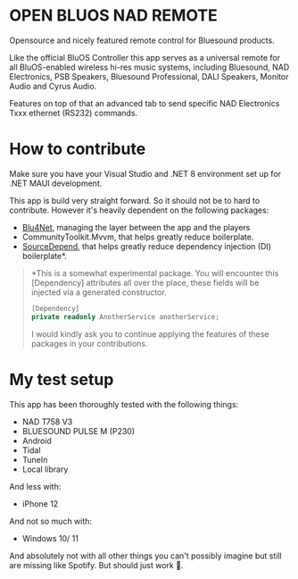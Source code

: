 ﻿# OPEN BLUOS NAD REMOTE
Opensource and nicely featured remote control for Bluesound products. 

Like the official BluOS Controller this app serves as a universal remote for all BluOS-enabled wireless hi-res music systems, including Bluesound, NAD Electronics, PSB Speakers, Bluesound Professional, DALI Speakers, Monitor Audio and Cyrus Audio.

Features on top of that an advanced tab to send specific NAD Electronics Txxx ethernet (RS232) commands.

# How to contribute
Make sure you have your Visual Studio and .NET 8 environment set up for .NET MAUI development.

This app is build very straight forward. So it should not be to hard to contribute. However it's heavily dependent on the following packages:
- [Blu4Net](https://github.com/roblans/Blu4Net), managing the layer between the app and the players
- CommunityToolkit.Mvvm, that helps greatly reduce boilerplate.
- [SourceDepend](https://github.com/crwsolutions/sourcedepend), that helps greatly reduce dependency injection (DI) boilerplate*.

> *This is a somewhat experimental package. You will encounter this [Dependency] attributes all over the place, these fields will be injected via a generated constructor.
> ```csharp
> [Dependency]
> private readonly AnotherService anotherService;
> ```
>
>I would kindly ask you to continue applying the features of these packages in your contributions.

# My test setup
This app has been thoroughly tested with the following things:
- NAD T758 V3
- BLUESOUND PULSE M (P230)
- Android
- Tidal
- TuneIn
- Local library

And less with:
- iPhone 12

And not so much with:
- Windows 10/ 11

And absolutely not with all other things you can't possibly imagine but still are missing like Spotify. But should just work 🤞.
